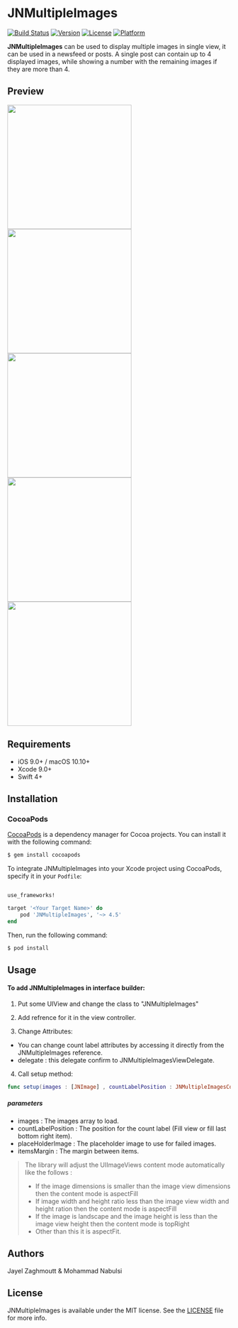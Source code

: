 # JNMultipleImages

[![Build Status](https://travis-ci.org/JNDisrupter/JNMultipleImages.svg?branch=master)](https://travis-ci.org/JNDisrupter/JNMultipleImages)
[![Version](https://img.shields.io/cocoapods/v/JNMultipleImages.svg?style=flat)](http://cocoapods.org/pods/JNMultipleImages)
[![License](https://img.shields.io/cocoapods/l/JNMultipleImages.svg?style=flat)](http://cocoapods.org/pods/JNMultipleImages)
[![Platform](https://img.shields.io/cocoapods/p/JNMultipleImages.svg?style=flat)](http://cocoapods.org/pods/JNMultipleImages)

**JNMultipleImages** can be used to display multiple images in single view, it can be used in a newsfeed or posts. A single post can contain up to 4 displayed images, while showing a number with the remaining images if they are more than 4.

## Preview
<img src="https://github.com/JNDisrupter/JNMultipleImages/raw/master/Images/JNMultipleImages1.gif" width="280"/>  <img src="https://github.com/JNDisrupter/JNMultipleImages/raw/master/Images/JNMultipleImages2.gif" width="280"/>
<img src="https://github.com/JNDisrupter/JNMultipleImages/raw/master/Images/JNMultipleImages3.gif" width="280"/>
<img src="https://github.com/JNDisrupter/JNMultipleImages/raw/master/Images/JNMultipleImages4.gif" width="280"/>
<img src="https://github.com/JNDisrupter/JNMultipleImages/raw/master/Images/JNMultipleImages5.gif" width="280"/>

## Requirements

- iOS 9.0+ / macOS 10.10+
- Xcode 9.0+
- Swift 4+

## Installation

### CocoaPods

[CocoaPods](http://cocoapods.org) is a dependency manager for Cocoa projects. You can install it with the following command:

```bash
$ gem install cocoapods
```

To integrate JNMultipleImages into your Xcode project using CocoaPods, specify it in your `Podfile`:

```ruby

use_frameworks!

target '<Your Target Name>' do
    pod 'JNMultipleImages', '~> 4.5'
end
```

Then, run the following command:

```bash
$ pod install
```
## Usage

#### To add JNMultipleImages in interface builder:

1. Put some UIView and change the class to "JNMultipleImages"

2. Add refrence for it in the view controller.

3. Change Attributes:
 
 * You can change count label attributes by accessing it directly from the JNMultipleImages reference.
 * delegate : this delegate confirm to JNMultipleImagesViewDelegate.

4. Call setup method:
 
```swift
func setup(images : [JNImage] , countLabelPosition : JNMultipleImagesCountLabelPosition , placeHolderImage : UIImage?, itemsMargin : CGFloat)
```
 ##### parameters
 * images : The images array to load.
 * countLabelPosition : The position for the count label (Fill view or fill last bottom right item).
 * placeHolderImage : The placeholder image to use for failed images.
 * itemsMargin : The margin between items.
 
> The library will adjust the UIImageViews content mode automatically like the follows :
> * If the image dimensions is smaller than the image view dimensions then the content mode is aspectFill
> * If image width and height ratio less than the image view width and height ration then the content mode is aspectFill
> * If the image is landscape and the image height is less than the image view height then the content mode is topRight
> * Other than this it is aspectFit.

## Authors

Jayel Zaghmoutt & Mohammad Nabulsi

## License

JNMultipleImages is available under the MIT license. See the [LICENSE](https://github.com/JNDisrupter/JNMultipleImages/blob/master/LICENSE) file for more info.
